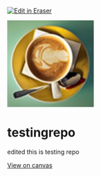 <p><a target="_blank" href="https://app.eraser.io/workspace/o225CM32ImAz0GP3xfsb" id="edit-in-eraser-github-link"><img alt="Edit in Eraser" src="https://firebasestorage.googleapis.com/v0/b/second-petal-295822.appspot.com/o/images%2Fgithub%2FOpen%20in%20Eraser.svg?alt=media&amp;token=968381c8-a7e7-472a-8ed6-4a6626da5501"></a></p>

![coffee-resized.jpg](/.eraser/o225CM32ImAz0GP3xfsb___rINZVsX37eXca3L4JGtrsgBPRsj2___JcL8znNLZ1Ux8XnBCIxbl.jpg "coffee-resized.jpg")



# testingrepo
edited
this is testing repo

[﻿View on canvas](https://app.eraser.io/workspace/o225CM32ImAz0GP3xfsb?elements=mOUFROkGxEbEtEFp_gWUVw) 



<!--- Eraser file: https://app.eraser.io/workspace/o225CM32ImAz0GP3xfsb --->